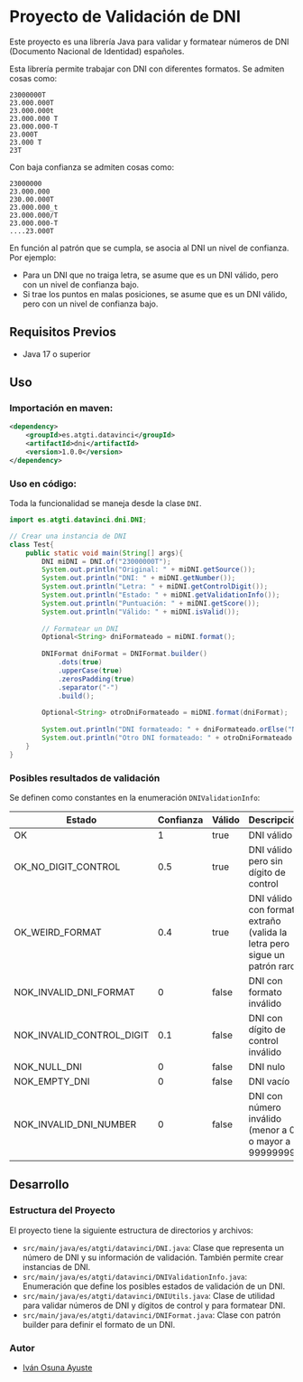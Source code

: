 # Proyecto de Validación de DNI

Este proyecto es una librería Java para validar y formatear números de DNI (Documento Nacional de Identidad) españoles.

Esta librería permite trabajar con DNI con diferentes formatos.
Se admiten cosas como:

    23000000T
    23.000.000T
    23.000.000t
    23.000.000 T
    23.000.000-T
    23.000T
    23.000 T
    23T

Con baja confianza se admiten cosas como:

    23000000
    23.000.000
    230.00.000T
    23.000.000_t
    23.000.000/T
    23.000.000-T
    ....23.000T

En función al patrón que se cumpla, se asocia al DNI un nivel de confianza. Por ejemplo:  
- Para un DNI que no traiga letra, se asume que es un DNI válido, pero con un nivel de confianza bajo.
- Si trae los puntos en malas posiciones, se asume que es un DNI válido, pero con un nivel de confianza bajo.

## Requisitos Previos

- Java 17 o superior

## Uso

### Importación en maven:
```xml
<dependency>
    <groupId>es.atgti.datavinci</groupId>
    <artifactId>dni</artifactId>
    <version>1.0.0</version>
</dependency>
```

### Uso en código:

Toda la funcionalidad se maneja desde la clase `DNI`.

```java
import es.atgti.datavinci.dni.DNI;

// Crear una instancia de DNI
class Test{
    public static void main(String[] args){
        DNI miDNI = DNI.of("23000000T");
        System.out.println("Original: " + miDNI.getSource());
        System.out.println("DNI: " + miDNI.getNumber());
        System.out.println("Letra: " + miDNI.getControlDigit());
        System.out.println("Estado: " + miDNI.getValidationInfo());
        System.out.println("Puntuación: " + miDNI.getScore());
        System.out.println("Válido: " + miDNI.isValid());
        
        // Formatear un DNI
        Optional<String> dniFormateado = miDNI.format();
        
        DNIFormat dniFormat = DNIFormat.builder()
            .dots(true)
            .upperCase(true)
            .zerosPadding(true)
            .separator("-")
            .build();
        
        Optional<String> otroDniFormateado = miDNI.format(dniFormat);
        
        System.out.println("DNI formateado: " + dniFormateado.orElse("No se pudo formatear"));
        System.out.println("Otro DNI formateado: " + otroDniFormateado.orElse("No se pudo formatear"));
    }
}
```

### Posibles resultados de validación 

Se definen como constantes en la enumeración `DNIValidationInfo`:

| Estado                      | Confianza | Válido | Descripción                                                                    |
|-----------------------------|-----------|--------|--------------------------------------------------------------------------------|
| OK                          | 1         | true   | DNI válido                                                                     |
| OK_NO_DIGIT_CONTROL         | 0.5       | true   | DNI válido pero sin dígito de control                                          |
| OK_WEIRD_FORMAT             | 0.4       | true   | DNI válido con formato extraño <BR>(valida la letra pero sigue un patrón raro) | 
| NOK_INVALID_DNI_FORMAT      | 0         | false  | DNI con formato inválido                                                       |
| NOK_INVALID_CONTROL_DIGIT   | 0.1       | false  | DNI con dígito de control inválido                                             |                           
| NOK_NULL_DNI                | 0         | false  | DNI nulo                                                                       |
| NOK_EMPTY_DNI               | 0         | false  | DNI vacío                                                                      |
| NOK_INVALID_DNI_NUMBER      | 0         | false  | DNI con número inválido (menor a 0 o mayor a 99999999)                         |
    

## Desarrollo

### Estructura del Proyecto

El proyecto tiene la siguiente estructura de directorios y archivos:
- `src/main/java/es/atgti/datavinci/DNI.java`: Clase que representa un número de DNI y su información de validación. También permite crear instancias de DNI.
- `src/main/java/es/atgti/datavinci/DNIValidationInfo.java`: Enumeración que define los posibles estados de validación de un DNI.
- `src/main/java/es/atgti/datavinci/DNIUtils.java`: Clase de utilidad para validar números de DNI y dígitos de control y para formatear DNI.
- `src/main/java/es/atgti/datavinci/DNIFormat.java`: Clase con patrón builder para definir el formato de un DNI.

### Autor

- [Iván Osuna Ayuste](mailto:ivan.osuna.ayuste@gmail.com)